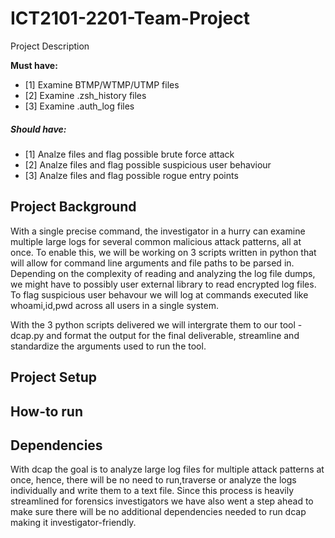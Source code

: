 # ICT2101-2201-Team-Project

Project Description

**Must have:**

- [1] Examine BTMP/WTMP/UTMP files
- [2] Examine .zsh_history files
- [3] Examine .auth_log files


##### Should have:

- [1] Analze files and flag possible brute force attack
- [2] Analze files and flag possible suspicious user behaviour
- [3] Analze files and flag possible rogue entry points


## Project Background

With a single precise command, the investigator in a hurry can examine multiple large logs for several common malicious attack patterns, all at once. To enable this, we will be working on 3 scripts written in python that will allow for command line arguments and file paths to be parsed in. Depending on the complexity of reading and analyzing the log file dumps, we might have to possibly user external library to read encrypted log files. To flag suspicious user behavour we will log at commands executed like whoami,id,pwd across all users in a single system.

With the 3 python scripts delivered we will intergrate them to our tool - dcap.py and format the output for the final deliverable, streamline and standardize the arguments used to run the tool.


## Project Setup


## How-to run


## Dependencies

With dcap the goal is to analyze large log files for multiple attack patterns at once, hence, there will be no need to run,traverse or analyze the logs individually and write them to a text file. Since this process is heavily streamlined for forensics investigators we have also went a step ahead to make sure there will be no additional dependencies needed to run dcap making it investigator-friendly.




